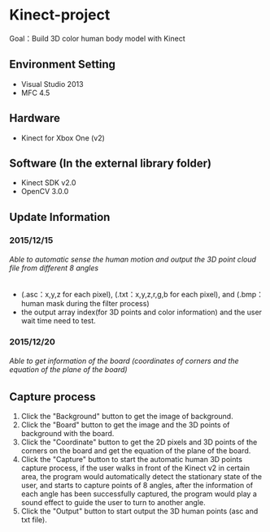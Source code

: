 # Kinect-project
Goal：Build 3D color human body model with Kinect

## Environment Setting
- Visual Studio 2013
- MFC 4.5

## Hardware 
- Kinect for Xbox One (v2)

## Software (In the external library folder)
- Kinect SDK v2.0
- OpenCV 3.0.0

## Update Information
### 2015/12/15 
###### Able to automatic sense the human motion and output the 3D point cloud file from different 8 angles
- (.asc：x,y,z for each pixel), (.txt：x,y,z,r,g,b for each pixel), and (.bmp：human mask during the filter process)
- the output array index(for 3D points and color information) and the user wait time need to test.

### 2015/12/20
###### Able to get information of the board (coordinates of corners and the equation of the plane of the board)

## Capture process
1. Click the "Background" button to get the image of background.
2. Click the "Board" button to get the image and the 3D points of background with the board.
3. Click the "Coordinate" button to get the 2D pixels and 3D points of the corners on the board 
and get the equation of the plane of the board.
4. Click the "Capture" button to start the automatic human 3D points capture process, if the user walks in front of the Kinect v2 in certain area, the program would automatically detect the stationary state of the user, and starts to capture points of 8 angles, after the information of each angle has been successfully captured, the program would play a sound effect to guide the user to turn to another angle.
5. Click the "Output" button to start output the 3D human points (asc and txt file).

